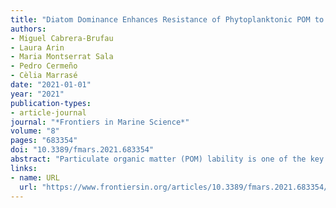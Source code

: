 ```yaml
---
title: "Diatom Dominance Enhances Resistance of Phytoplanktonic POM to Mesopelagic Microbial Decomposition"
authors:
- Miguel Cabrera-Brufau
- Laura Arin
- Maria Montserrat Sala
- Pedro Cermeño
- Cèlia Marrasé
date: "2021-01-01"
year: "2021"
publication-types:
- article-journal
journal: "*Frontiers in Marine Science*"
volume: "8"
pages: "683354"
doi: "10.3389/fmars.2021.683354"
abstract: "Particulate organic matter (POM) lability is one of the key factors determining the residence time of organic carbon (OC) in the marine system. Phytoplankton community composition can influence the rate at which heterotrophic microorganisms decompose phytoplankton detrital particles and thus, it controls the fraction of OC that reaches the ocean depths, where it can be sequestered for climate-relevant spans of time. Here, we compared the degradation dynamics of POM from phytoplankton assemblages of contrasting diatom dominance in the presence of mesopelagic prokaryotic communities during a 19-day degradation experiment. We found that diatom-derived POM exhibited an exponential decay rate approximately three times lower than that derived from a community dominated by flagellated phytoplankton (mainly coccolithophores and nanoflagellates). Additionally, dissolved organic matter (DOM) released during the degradation of diatom particles accumulated over the experiment, whereas only residual increases in DOM were detected during the degradation of non-diatom materials. These results suggest that diatom-dominance enhances the efficiencies of the biological carbon pump and microbial carbon pump through the relatively reduced labilities of diatom particles and of the dissolved materials that arise from their microbial processing."
links:
- name: URL
  url: "https://www.frontiersin.org/articles/10.3389/fmars.2021.683354/full"
---
```

